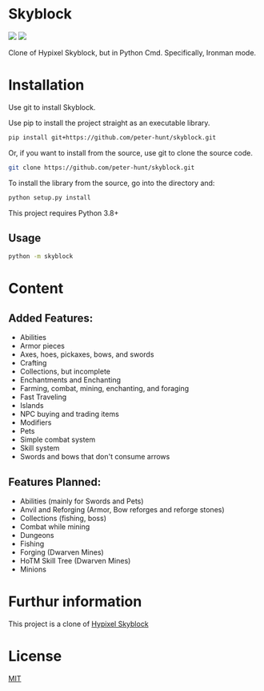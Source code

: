 # Skyblock
![](https://img.shields.io/github/repo-size/peter-hunt/skyblock)
![](https://img.shields.io/github/license/peter-hunt/skyblock)


Clone of Hypixel Skyblock, but in Python Cmd.
Specifically, Ironman mode.

# Installation
Use git to install Skyblock.

Use pip to install the project straight as an executable library.

```bash
pip install git+https://github.com/peter-hunt/skyblock.git
```

Or, if you want to install from the source, use git to clone the source code.

```bash
git clone https://github.com/peter-hunt/skyblock.git
```

To install the library from the source, go into the directory and:

```bash
python setup.py install
```

This project requires Python 3.8+

## Usage
```bash
python -m skyblock
```

# Content
## Added Features:
* Abilities
* Armor pieces
* Axes, hoes, pickaxes, bows, and swords
* Crafting
* Collections, but incomplete
* Enchantments and Enchanting
* Farming, combat, mining, enchanting, and foraging
* Fast Traveling
* Islands
* NPC buying and trading items
* Modifiers
* Pets
* Simple combat system
* Skill system
* Swords and bows that don't consume arrows

## Features Planned:
* Abilities (mainly for Swords and Pets)
* Anvil and Reforging (Armor, Bow reforges and reforge stones)
* Collections (fishing, boss)
* Combat while mining
* Dungeons
* Fishing
* Forging (Dwarven Mines)
* HoTM Skill Tree (Dwarven Mines)
* Minions

# Furthur information
This project is a clone of [Hypixel Skyblock](https://hypixel-skyblock.fandom.com/wiki/Hypixel_SkyBlock_Wiki)

# License
[MIT](LICENSE.txt)
